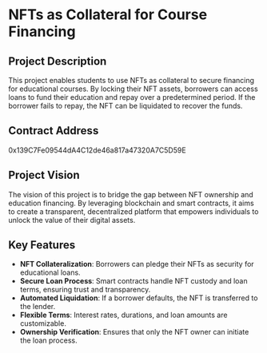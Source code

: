# NFTs as Collateral for Course Financing

## Project Description
This project enables students to use NFTs as collateral to secure financing for educational courses. By locking their NFT assets, borrowers can access loans to fund their education and repay over a predetermined period. If the borrower fails to repay, the NFT can be liquidated to recover the funds.

## Contract Address
0x139C7Fe09544dA4C12de46a817a47320A7C5D59E

## Project Vision
The vision of this project is to bridge the gap between NFT ownership and education financing. By leveraging blockchain and smart contracts, it aims to create a transparent, decentralized platform that empowers individuals to unlock the value of their digital assets.

## Key Features
- **NFT Collateralization**: Borrowers can pledge their NFTs as security for educational loans.
- **Secure Loan Process**: Smart contracts handle NFT custody and loan terms, ensuring trust and transparency.
- **Automated Liquidation**: If a borrower defaults, the NFT is transferred to the lender.
- **Flexible Terms**: Interest rates, durations, and loan amounts are customizable.
- **Ownership Verification**: Ensures that only the NFT owner can initiate the loan process.

